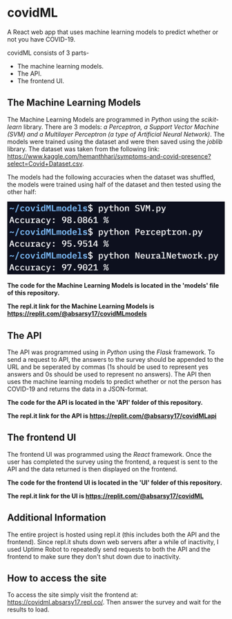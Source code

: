 # covidML
A React web app that uses machine learning models to predict whether or not you have COVID-19.

covidML consists of 3 parts-
- The machine learning models.
- The API.
- The frontend UI.

## The Machine Learning Models
The Machine Learning Models are programmed in _Python_ using the _scikit-learn_ library. There are 3 models: _a Perceptron, a Support Vector Machine (SVM) and a Multilayer Perceptron (a type of Artificial Neural Network)_. The models were trained using the dataset and were then saved using the _joblib_ library. The dataset was taken from the following link: https://www.kaggle.com/hemanthhari/symptoms-and-covid-presence?select=Covid+Dataset.csv.

The models had the following accuracies when the dataset was shuffled, the models were trained using half of the dataset and then tested using the other half:

<img src="accuracies.png">

__The code for the Machine Learning Models is located in the 'models' file of this repository.__

__The repl.it link for the Machine Learning Models is https://replit.com/@absarsy17/covidMLmodels__

## The API
The API was programmed using in _Python_ using the _Flask_ framework. To send a request to API, the answers to the survey should be appended to the URL and be seperated by commas (1s should be used to represent yes answers and 0s should be used to represent no answers). The API then uses the machine learning models to predict whether or not the person has COVID-19 and returns the data in a JSON-format.

__The code for the API is located in the 'API' folder of this repository.__

__The repl.it link for the API is https://replit.com/@absarsy17/covidMLapi__

## The frontend UI
The frontend UI was programmed using the _React_ framework. Once the user has completed the survey using the frontend, a request is sent to the API and the data returned is then displayed on the frontend. 

__The code for the frontend UI is located in the 'UI' folder of this repository.__

__The repl.it link for the UI is https://replit.com/@absarsy17/covidML__

## Additional Information
The entire project is hosted using repl.it (this includes both the API and the frontend). Since repl.it shuts down web servers after a while of inactivity, I used Uptime Robot to repeatedly send requests to both the API and the frontend to make sure they don't shut down due to inactivity.

## How to access the site
To access the site simply visit the frontend at: https://covidml.absarsy17.repl.co/. Then answer the survey and wait for the results to load.
